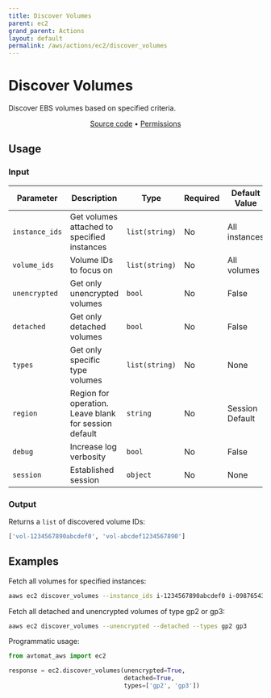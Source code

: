 ```yaml
---
title: Discover Volumes
parent: ec2
grand_parent: Actions
layout: default
permalink: /aws/actions/ec2/discover_volumes
---
```


# Discover Volumes

Discover EBS volumes based on specified criteria.

<p align="center">
   <a href="https://github.com/avtomat-hub/avtomat-aws/tree/main/avtomat_aws/ec2/discover_volumes.py">Source code</a> •
   <a href="/aws/permissions/ec2/discover_volumes">Permissions</a>
</p>

## Usage

### Input

| Parameter      | Description                                           | Type           | Required | Default Value   |
|----------------|-------------------------------------------------------|----------------|----------|-----------------|
| `instance_ids` | Get volumes attached to specified instances           | `list(string)` | No       | All instances   |
| `volume_ids`   | Volume IDs to focus on                                | `list(string)` | No       | All volumes     |
| `unencrypted`  | Get only unencrypted volumes                          | `bool`         | No       | False           |
| `detached`     | Get only detached volumes                             | `bool`         | No       | False           |
| `types`        | Get only specific type volumes                        | `list(string)` | No       | None            |
| `region`       | Region for operation. Leave blank for session default | `string`       | No       | Session Default |
| `debug`        | Increase log verbosity                                | `bool`         | No       | False           |
| `session`      | Established session                                   | `object`       | No       | None            |

### Output

Returns a `list` of discovered volume IDs:

```python
['vol-1234567890abcdef0', 'vol-abcdef1234567890']
```

## Examples

Fetch all volumes for specified instances:

```bash
aaws ec2 discover_volumes --instance_ids i-1234567890abcdef0 i-0987654321fedcba0
```

Fetch all detached and unencrypted volumes of type gp2 or gp3:

```bash
aaws ec2 discover_volumes --unencrypted --detached --types gp2 gp3
```

Programmatic usage:

```python
from avtomat_aws import ec2

response = ec2.discover_volumes(unencrypted=True,
                                detached=True,
                                types=['gp2', 'gp3'])
```
